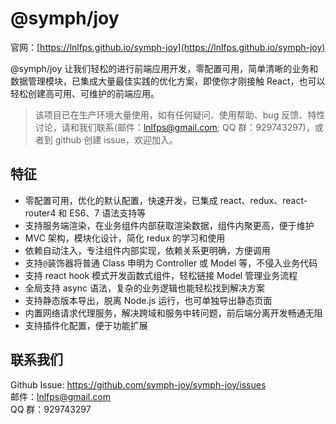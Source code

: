 # @symph/joy

官网：[https://lnlfps.github.io/symph-joy](https://lnlfps.github.io/symph-joy)

@symph/joy 让我们轻松的进行前端应用开发，零配置可用，简单清晰的业务和数据管理模块，已集成大量最佳实践的优化方案，即使你才刚接触 React，也可以轻松创建高可用、可维护的前端应用。

> 该项目已在生产环境大量使用，如有任何疑问、使用帮助、bug 反馈、特性讨论，请和我们联系(邮件：lnlfps@gmail.com; QQ 群：929743297)，或者到 github 创建 issue，欢迎加入。

## 特征

- 零配置可用，优化的默认配置，快速开发，已集成 react、redux、react-router4 和 ES6、7 语法支持等
- 支持服务端渲染，在业务组件内部获取渲染数据，组件内聚更高，便于维护
- MVC 架构，模块化设计，简化 redux 的学习和使用
- 依赖自动注入，专注组件内部实现，依赖关系更明确，方便调用
- 支持`@`装饰器将普通 Class 申明为 Controller 或 Model 等，不侵入业务代码
- 支持 react hook 模式开发函数式组件，轻松链接 Model 管理业务流程
- 全局支持 async 语法，复杂的业务逻辑也能轻松找到解决方案
- 支持静态版本导出，脱离 Node.js 运行，也可单独导出静态页面
- 内置网络请求代理服务，解决跨域和服务中转问题，前后端分离开发畅通无阻
- 支持插件化配置，便于功能扩展


## 联系我们

Github Issue:  https://github.com/symph-joy/symph-joy/issues   
邮件：lnlfps@gmail.com   
QQ 群：929743297
